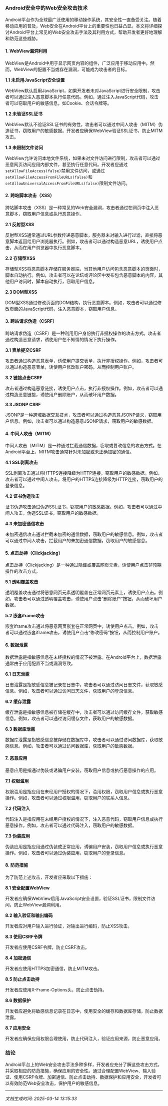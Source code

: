 ### Android安全中的Web安全攻击技术

Android平台作为全球最广泛使用的移动操作系统，其安全性一直备受关注。随着移动应用的普及，Web安全在Android平台上的重要性也日益凸显。本文将详细探讨Android平台上常见的Web安全攻击手法及其利用方式，帮助开发者更好地理解和防范这些威胁。

#### 1. WebView漏洞利用

WebView是Android中用于显示网页内容的组件，广泛应用于移动应用中。然而，WebView的配置不当或存在漏洞，可能成为攻击者的目标。

**1.1 未启用JavaScript安全设置**

WebView默认启用JavaScript，如果开发者未对JavaScript进行安全限制，攻击者可以通过注入恶意脚本执行任意代码。例如，通过注入JavaScript代码，攻击者可以窃取用户的敏感信息，如Cookie、会话令牌等。

**1.2 未验证SSL证书**

WebView默认不验证SSL证书的有效性，攻击者可以通过中间人攻击（MITM）伪造证书，窃取用户的敏感数据。开发者应确保WebView验证SSL证书，防止MITM攻击。

**1.3 未限制文件访问**

WebView允许访问本地文件系统，如果未对文件访问进行限制，攻击者可以通过恶意网页访问应用内部文件，甚至执行任意代码。开发者应通过`setAllowFileAccess(false)`禁用文件访问，或通过`setAllowFileAccessFromFileURLs(false)`和`setAllowUniversalAccessFromFileURLs(false)`限制文件访问。

#### 2. 跨站脚本攻击（XSS）

跨站脚本攻击（XSS）是一种常见的Web安全漏洞，攻击者通过在网页中注入恶意脚本，窃取用户信息或执行恶意操作。

**2.1 反射型XSS**

反射型XSS通常通过URL参数传递恶意脚本，服务器未对输入进行过滤，直接将恶意脚本返回给用户浏览器执行。例如，攻击者可以通过构造恶意URL，诱使用户点击，从而在用户浏览器中执行恶意脚本。

**2.2 存储型XSS**

存储型XSS将恶意脚本存储在服务器端，当其他用户访问包含恶意脚本的页面时，脚本自动执行。例如，攻击者可以在论坛或评论区中发布包含恶意脚本的内容，其他用户访问时，脚本自动执行，窃取用户信息。

**2.3 DOM型XSS**

DOM型XSS通过修改页面的DOM结构，执行恶意脚本。例如，攻击者可以通过修改页面的JavaScript代码，注入恶意脚本，窃取用户信息。

#### 3. 跨站请求伪造（CSRF）

跨站请求伪造（CSRF）是一种利用用户身份执行非授权操作的攻击方式。攻击者通过构造恶意请求，诱使用户在不知情的情况下执行操作。

**3.1 表单提交CSRF**

攻击者通过构造恶意表单，诱使用户提交表单，执行非授权操作。例如，攻击者可以通过构造恶意表单，诱使用户修改账户密码，从而控制用户账户。

**3.2 链接点击CSRF**

攻击者通过构造恶意链接，诱使用户点击，执行非授权操作。例如，攻击者可以通过构造恶意链接，诱使用户删除账户，从而破坏用户数据。

**3.3 JSONP CSRF**

JSONP是一种跨域数据交互技术，攻击者可以通过构造恶意JSONP请求，窃取用户信息。例如，攻击者可以通过构造恶意JSONP请求，窃取用户的敏感数据。

#### 4. 中间人攻击（MITM）

中间人攻击（MITM）是一种通过拦截通信数据，窃取或篡改信息的攻击方式。在Android平台上，MITM攻击通常针对未加密或未正确加密的通信。

**4.1 SSL剥离攻击**

SSL剥离攻击通过将HTTPS连接降级为HTTP连接，窃取用户的敏感数据。例如，攻击者可以通过中间人攻击，将用户的HTTPS连接降级为HTTP连接，窃取用户的登录信息。

**4.2 证书伪造攻击**

证书伪造攻击通过伪造SSL证书，窃取用户的敏感数据。例如，攻击者可以通过中间人攻击，伪造SSL证书，窃取用户的敏感数据。

**4.3 未加密通信攻击**

未加密通信攻击通过拦截未加密的通信数据，窃取用户的敏感信息。例如，攻击者可以通过中间人攻击，拦截用户的未加密通信数据，窃取用户的敏感信息。

#### 5. 点击劫持（Clickjacking）

点击劫持（Clickjacking）是一种通过隐藏或覆盖网页元素，诱使用户点击非预期操作的攻击方式。

**5.1 透明覆盖攻击**

透明覆盖攻击通过将恶意网页元素透明覆盖在正常网页元素上，诱使用户点击。例如，攻击者可以通过透明覆盖攻击，诱使用户点击“删除账户”按钮，从而破坏用户数据。

**5.2 嵌套iframe攻击**

嵌套iframe攻击通过将恶意网页嵌套在正常网页中，诱使用户点击。例如，攻击者可以通过嵌套iframe攻击，诱使用户点击“修改密码”按钮，从而控制用户账户。

#### 6. 数据泄露

数据泄露是指敏感信息在未经授权的情况下被泄露。在Android平台上，数据泄露通常由于应用配置不当或漏洞导致。

**6.1 日志泄露**

日志泄露是指敏感信息被记录在日志中，攻击者可以通过访问日志文件，获取敏感信息。例如，攻击者可以通过访问日志文件，获取用户的登录信息。

**6.2 缓存泄露**

缓存泄露是指敏感信息被存储在缓存中，攻击者可以通过访问缓存文件，获取敏感信息。例如，攻击者可以通过访问缓存文件，获取用户的敏感数据。

**6.3 数据库泄露**

数据库泄露是指敏感信息被存储在数据库中，攻击者可以通过访问数据库，获取敏感信息。例如，攻击者可以通过访问数据库，获取用户的敏感数据。

#### 7. 恶意应用

恶意应用是指通过伪装或诱骗用户安装，窃取用户信息或执行恶意操作的应用。

**7.1 权限滥用**

权限滥用是指应用在未经用户授权的情况下，滥用权限，窃取用户信息或执行恶意操作。例如，攻击者可以通过权限滥用，窃取用户的联系人信息。

**7.2 代码注入**

代码注入是指应用在未经用户授权的情况下，注入恶意代码，窃取用户信息或执行恶意操作。例如，攻击者可以通过代码注入，窃取用户的敏感数据。

**7.3 伪装应用**

伪装应用是指应用通过伪装成正常应用，诱骗用户安装，窃取用户信息或执行恶意操作。例如，攻击者可以通过伪装应用，窃取用户的登录信息。

#### 8. 防范措施

为了防范上述攻击，开发者应采取以下措施：

**8.1 安全配置WebView**

开发者应确保WebView启用JavaScript安全设置，验证SSL证书，限制文件访问，防止WebView漏洞利用。

**8.2 输入验证和输出编码**

开发者应对用户输入进行验证，对输出进行编码，防止XSS攻击。

**8.3 使用CSRF令牌**

开发者应使用CSRF令牌，防止CSRF攻击。

**8.4 加密通信**

开发者应使用HTTPS加密通信，防止MITM攻击。

**8.5 防止点击劫持**

开发者应使用X-Frame-Options头，防止点击劫持。

**8.6 数据保护**

开发者应避免将敏感信息记录在日志中，使用安全的缓存和数据库存储，防止数据泄露。

**8.7 应用安全**

开发者应确保应用权限合理使用，防止代码注入，验证应用来源，防止恶意应用。

### 结论

Android平台上的Web安全攻击手法多种多样，开发者应充分了解这些攻击方式，并采取相应的防范措施，确保应用的安全性。通过合理配置WebView、输入验证、使用CSRF令牌、加密通信、防止点击劫持、数据保护和应用安全，开发者可以有效防范Web安全攻击，保护用户的敏感信息。

---

*文档生成时间: 2025-03-14 13:15:33*



